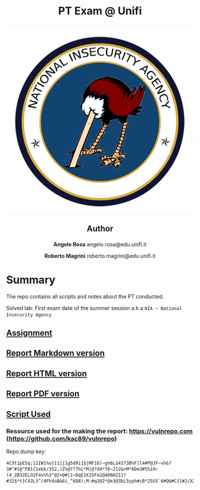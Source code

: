 # <p style="text-align:center;">PT Exam @ Unifi</p>
![img](media/imgs/nia.jpg)

## <p style="text-align:center;">Author</p>
<p style="text-align:center;"><b>Angelo Rosa</b> angelo.rosa@edu.unifi.it</p>
<p style="text-align:center;"><b>Roberto Magrini</b> roberto.magrini@edu.unifi.it</p>

# Summary 

The repo contains all scripts and notes about the PT conducted.

Solved lab: First exam date of the summer session a.k.a `NIA ~ National Insecurity Agency`

##  [Assignment](Assignment%20June%202025.pdf) 
##  [Report Markdown version](reports/report.md)
##  [Report HTML version](reports/report.html)
##  [Report PDF version](reports/report.pdf)
##  [Script Used](scripts)
### Resource used for the making the report: https://vulnrepo.com (https://github.com/kac89/vulnrepo)

Repo dump key:

```
4C3t1pE5q;11IW1%o}111j1g5d9i1$|MF16)~gh6L$4373B%F]l4#P@JF~vh&?3#^#1@^FB1{1ebk/3S2,)Z%@7?7hL*M|@?d4*76~212&>M*6Dm3#5%1H~(4_2B32ELO2F4x%%3^@2+@#[1~DqE1K15Fe2@4D6H211?#32$*t}C43L3^/4Fh4oB&6i_^bD8);M:#q2@2*@e3@3bL5yph#cB*25G5`6#Q6#C{1#2/X3DB@()1c37424Hyy$+V#X`
```